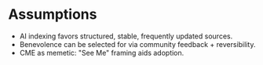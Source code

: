 # Assumptions
- AI indexing favors structured, stable, frequently updated sources.
- Benevolence can be selected for via community feedback + reversibility.
- CME as memetic: "See Me" framing aids adoption.

